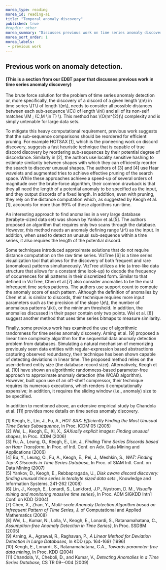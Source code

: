 ```yaml
---
morea_type: reading
morea_id: reading-a1
title: "Temporal anomaly discovery"
published: true
#topdiv: other
morea_summary: "Discusses previous work on time series anomaly discovery."
morea_sort_order: 1
morea_labels:
 - previous work
---
```


## Previous work on anomaly detection.

#### (This is a section from our EDBT paper that discusses previous work in time series anomaly discovery)


The brute force solution for the problem of time series anomaly detection or, more specifically,
the discovery of a discord of a given length \\(n\\) in time series \\(T\\) of length \\(m\\), needs to consider
all possible distances between each sub-sequence \\(C\\) of length \\(n\\) and all of its non-self matches \\(M \; (C,M \in T) \\).
This method has \\(O(m^{2})\\) complexity and is simply untenable for large data sets.

To mitigate this heavy computational requirement, previous work suggests that the sub-sequence comparisons
should be reordered for efficient pruning. For example HOTSAX [1], which is the pioneering work on
discord discovery, suggests a fast heuristic technique that is capable of true discord discovery by reordering
sub-sequences by their potential degree of discordance. Similarly in [2], the authors use locality
sensitive hashing to estimate similarity between shapes with which they can efficiently reorder the search to
discover unusual shapes. The authors of [3] and [4] use Haar wavelets and augmented tries
to achieve effective pruning of the search space. While these approaches achieve a speed-up of several orders of
magnitude over the brute-force algorithm, their common drawback is that they all need the length of a potential
anomaly to be specified as the input, and they output discords of a fixed length. In addition, even with pruning,
they rely on the distance computation which, as suggested by Keogh et al. [1], accounts for more than 99% of
these algorithms run-time.  

An interesting approach to find anomalies in a very large database (terabyte-sized data set) was shown by
Yankov et al.[5]. The authors proposed an algorithm that requires only two scans through the database.
However, this method needs an anomaly defining range \\(r\\) as the input. In addition, when used to detect an unusual
sub-sequence within a time series, it also requires the length of the potential discord. 

Some techniques introduced approximate solutions that do not require distance computation on the raw time series.
VizTree [6] is a time series visualization tool that allows for the discovery of both frequent and rare
(anomalous) patterns simultaneously. VizTree utilizes a trie (a tree-like data structure that allows for a constant
time look-up) to decode the frequency of occurrences for all patterns in their discretized form. Similar to that
defined in VizTree, Chen et al.[7] also consider anomalies to be the most infrequent time series patterns.
The authors use support count to compute the anomaly score of each pattern. Although the definition of anomalies by Chen et al.
is similar to discords, their technique requires more input parameters such as the precision of the slope \\(e\\), the number of
anomalous patterns \\(k\\), or the minimum threshold. In addition, the anomalies discussed in their paper contain only two points.
Wei et al. [8] suggest another method that uses time series bitmaps to measure similarity. 

Finally, some previous work has examined the use of algorithmic randomness for time series anomaly discovery.
Arning et al. [9] proposed a linear time complexity algorithm for the sequential data anomaly detection problem from
databases. Simulating a natural mechanism of memorizing previously seen data entities with regular-expression based abstractions
capturing observed redundancy, their technique has been shown capable of detecting deviations in linear time.
The proposed method relies on the user-defined entity size (the database record size).
Alternatively, Keogh et al. [10] have shown an algorithmic randomness-based parameter-free approach to approximate
anomaly detection (the WCAD algorithm). However, built upon use of an off-shelf compressor, their technique requires its numerous
executions, which renders it computationally expensive; in addition, it requires the sliding window (i.e., anomaly)
size to be specified.


In addition to mentioned above, an extensive empirical study by Chandola et al. [11] provides more details on time series anomaly discovery.


[1] Keogh, E., Lin, J., Fu, A.,<em> HOT SAX: Efficiently Finding the Most Unusual Time Series Subsequence</em>, In Proc. ICDM'05 (2005)<br>
[2] Wei, L., Keogh, E., Xi, X.,<em> SAXually explicit images: Finding unusual shapes</em>, In Proc. ICDM (2006)<br>
[3] Fu, A., Leung, O., Keogh, E., Lin, J., <em> Finding Time Series Discords based on Haar Transform</em>, In Proc. of Intl. Conf. on Adv. Data Mining and Applications (2006)<br>
[4] Bu, Y., Leung, O., Fu, A., Keogh, E., Pei, J., Meshkin, S.,<em> WAT: Finding Top-K Discords in Time Series Database</em>, In Proc. of SIAM Intl. Conf. on Data Mining (2007)<br>
[5] Yankov, D., Keogh, E., Rebbapragada, U.,<em> Disk aware discord discovery: finding unusual time series in terabyte sized data sets </em>, Knowledge and Information Systems, 241-262 (2008)<br>
[6] Lin, J., Keogh, E., Lonardi, S., Lankford, J.P., Nystrom, D. M.,<em> Visually mining and monitoring massive time series}</em>, In Proc. ACM SIGKDD Intn`l Conf. on KDD (2004)<br>
[7] Chen, X., Zhan, Y.,<em> Multi-scale Anomaly Detection Algorithm based on Infrequent Pattern of Time Series</em>, J. of Computational and Applied Mathematics (2008)<br>
[8] Wei, L., Kumar, N., Lolla, V., Keogh, E., Lonardi, S., Ratanamahatana, C.,<em> Assumption-free Anomaly Detection in Time Series}</em>, In Proc. SSDBM (2005)<br>
[9] Arning, A., Agrawal, R., Raghavan, P.,<em> A Linear Method for Deviation Detection in Large Databases</em>, In KDD (pp. 164-169) (1996)<br>
[10] Keogh, E., Lonardi, S., Ratanamahatana, C.A.,<em> Towards parameter-free data mining</em>, In Proc. KDD (2004)<br>
[11] Chandola, V., Cheboli, D., and Kumar, V.,<em> Detecting Anomalies in a Time Series Database,</em> CS TR 09--004 (2009)

